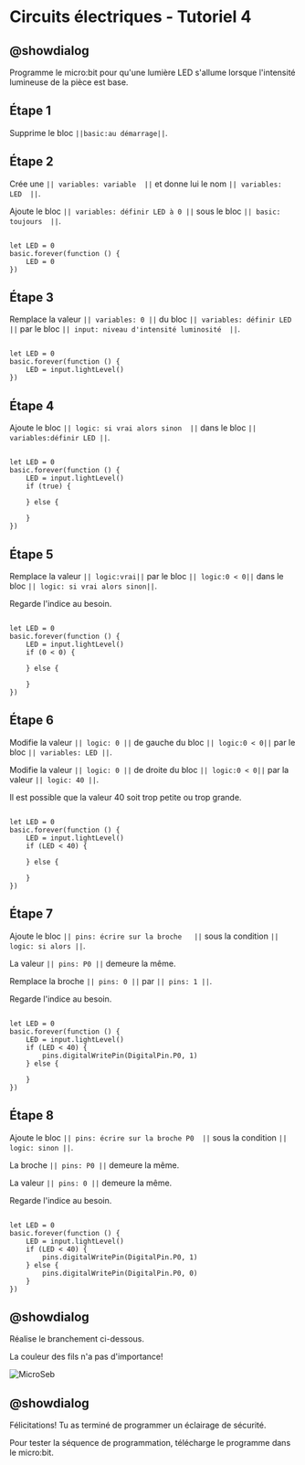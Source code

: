 # Circuits électriques - Tutoriel 4

## @showdialog

Programme le micro:bit pour qu'une lumière LED s'allume lorsque l'intensité lumineuse de la pièce est base.

## Étape 1

Supprime le bloc ``||basic:au démarrage||``.


## Étape 2
 
Crée une ``|| variables: variable  ||`` et donne lui le nom ``|| variables: LED  ||``. 

Ajoute le bloc ``|| variables: définir LED à 0 ||`` sous le bloc ``|| basic: toujours  ||``.

```blocks

let LED = 0
basic.forever(function () {
    LED = 0
})

```

## Étape 3
 
Remplace la valeur ``|| variables: 0 ||`` du bloc ``|| variables: définir LED  ||`` par le bloc ``|| input: niveau d'intensité luminosité  ||``.

```blocks 

let LED = 0
basic.forever(function () {
    LED = input.lightLevel()
})

``` 

## Étape 4 

Ajoute le bloc ``|| logic: si vrai alors sinon  ||`` dans le bloc ``|| variables:définir LED ||``. 
 

```blocks 

let LED = 0
basic.forever(function () {
    LED = input.lightLevel()
    if (true) {
    	
    } else {
    	
    }
})

``` 

## Étape 5 

Remplace la valeur ``|| logic:vrai||`` par le bloc ``|| logic:0 < 0||`` dans le bloc ``|| logic: si vrai alors sinon||``. 
 
Regarde l'indice au besoin.

```blocks 

let LED = 0
basic.forever(function () {
    LED = input.lightLevel()
    if (0 < 0) {
    	
    } else {
    	
    }
})

```

## Étape 6 
 
Modifie la valeur ``|| logic: 0 ||`` de gauche du bloc ``|| logic:0 < 0||`` par le bloc ``|| variables: LED ||``. 
 
Modifie la valeur ``|| logic: 0 ||`` de droite du bloc ``|| logic:0 < 0||`` par la valeur ``|| logic: 40 ||``.

Il est possible que la valeur 40 soit trop petite ou trop grande.

```blocks 

let LED = 0
basic.forever(function () {
    LED = input.lightLevel()
    if (LED < 40) {
    	
    } else {
    	
    }
})

``` 

## Étape 7 
 
Ajoute le bloc ``|| pins: écrire sur la broche   ||`` sous la condition ``|| logic: si alors ||``. 

La valeur ``|| pins: P0 ||`` demeure la même.

Remplace la broche ``|| pins: 0 ||`` par ``|| pins: 1 ||``.

Regarde l'indice au besoin.
 
```blocks 

let LED = 0
basic.forever(function () {
    LED = input.lightLevel()
    if (LED < 40) {
        pins.digitalWritePin(DigitalPin.P0, 1)
    } else {
    	
    }
})

``` 

## Étape 8 
 
Ajoute le bloc ``|| pins: écrire sur la broche P0  ||`` sous la condition ``|| logic: sinon ||``. 

La broche ``|| pins: P0 ||`` demeure la même.

La valeur ``|| pins: 0 ||`` demeure la même.

Regarde l'indice au besoin.
 
```blocks 

let LED = 0
basic.forever(function () {
    LED = input.lightLevel()
    if (LED < 40) {
        pins.digitalWritePin(DigitalPin.P0, 1)
    } else {
        pins.digitalWritePin(DigitalPin.P0, 0)
    }
})

``` 

## @showdialog 

Réalise le branchement ci-dessous.

La couleur des fils n'a pas d'importance!

![MicroSeb](https://github.com/sbergeroncp/micro-seb/blob/master/1.png?raw=true)

## @showdialog 

Félicitations! Tu as terminé de programmer un éclairage de sécurité.

Pour tester la séquence de programmation, télécharge le programme dans le micro:bit.


